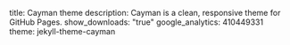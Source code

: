title: Cayman theme
description: Cayman is a clean, responsive theme for GitHub Pages.
show_downloads: "true"
google_analytics: 410449331
theme: jekyll-theme-cayman
